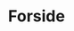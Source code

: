 ---
title: Forside
templateKey: 'PageIndex'
haloo: sdsdsd
path: /
hero:
  heading_1: Digitale løsninger der
  heading_2: skaber resultater
  text: Webbureau Indexed hjælper med digitialisering af din virksomhed. <strong>Opdater eller byg ny hjemmeside eller webapp</strong> som kan automatisere dine processer.
  image: ../assets/images/hero-img.png
  logos:
      - image: ../assets/images/woocommerce-logo-indexed.png
      - image: ../assets/images/stripe-logo-indexed.png
      - image: ../assets/images/wordpress-logo-indexed.png
      - image: ../assets/images/economic-logo-indexed.png
skills:
  - image: ../assets/images/adult-code-coder-340152.jpg
    icon: ../assets/images/economic-logo-indexed.png
    heading: API udvikling og integration
    direction: left
    bgcolor: light
    text: >
      We sell green and roasted coffee beans that are sourced directly from
      independent farmers and farm cooperatives. We’re proud to offer a
      variety of coffee beans grown with great care for the environment and
      local communities. Check our post or contact us directly for current
      availability.
  - image: ../assets/images/code-coding-computer-574077.jpg
    icon: ../assets/images/wordpress-logo-indexed.png
    heading: WordPress udvikling
    direction: right
    bgcolor: 
    text: >
      We offer a small, but carefully curated selection of brewing gear and
      tools for every taste and experience level. No matter if you roast your
      own beans or just bought your first french press, you’ll find a gadget
      to fall in love with in our shop.
  - image: ../assets/images/e-handel-webshop-custom-woocommerce.jpg
    icon: ../assets/images/woocommerce-logo-indexed.png
    heading: Webshop- og e-handelsløsninger
    direction: left
    bgcolor: light
    text: >
      We offer a small, but carefully curated selection of brewing gear and
      tools for every taste and experience level. No matter if you roast your
      own beans or just bought your first french press, you’ll find a gadget
      to fall in love with in our shop.
      
---
